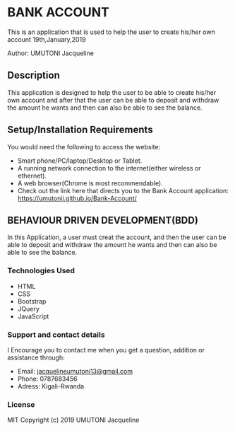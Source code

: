 # BANK ACCOUNT
This is an application that is used to help the user to create  his/her own account 19th,January,2019

Author: UMUTONI Jacqueline

## Description
This application is designed to help the user to be able to create his/her own account and after that the user can be able to deposit and withdraw the amount he wants and then can also be able to see the balance.

## Setup/Installation Requirements
You would need the following to access the website:

* Smart phone/PC/laptop/Desktop or Tablet.
* A running network connection to the internet(either wireless or ethernet).
* A web browser(Chrome is most recommendable).
* Check out the link here that directs you to the Bank Account application: https://umutonij.github.io/Bank-Account/

## BEHAVIOUR DRIVEN DEVELOPMENT(BDD)
In this Application, a user must creat the account, and then the user can be able to deposit and withdraw the amount he wants and then can also be able to see the balance.

### Technologies Used
* HTML
* CSS
* Bootstrap
* JQuery
* JavaScript
### Support and contact details
I Encourage you to contact me when you get a question, addition or assistance through:

* Email: jacquelineumutoni13@gmail.com
* Phone: 0787683456
* Adress: Kigali-Rwanda
### License
MIT Copyright (c) 2019 UMUTONI Jacqueline
